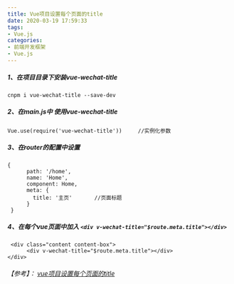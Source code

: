 ```yaml
---
title: Vue项目设置每个页面的title
date: 2020-03-19 17:59:33
tags: 
- Vue.js
categories:
- 前端开发框架
- Vue.js
---
```

##### 1、在项目目录下安装vue-wechat-title
```
cnpm i vue-wechat-title --save-dev
```
##### 2、在main.js中 使用vue-wechat-title
```
Vue.use(require('vue-wechat-title'))     //实例化参数
```
##### 3、在router的配置中设置
```
{
      path: '/home',
      name: 'Home',
      component: Home,
      meta: {
        title: '主页'       //页面标题
      }
 }
```
##### 4、在每个vue页面中加入 `<div v-wechat-title="$route.meta.title"></div>`
```
 <div class="content content-box">
      <div v-wechat-title="$route.meta.title"></div>
</div>
```


###### 【参考】： [vue项目设置每个页面的title](https://www.cnblogs.com/itgezhu/p/10817502.html)

